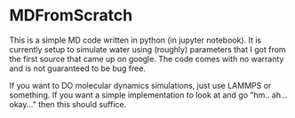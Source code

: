 # MDFromScratch
  
This is a simple MD code written in python (in jupyter notebook).
It is currently setup to simulate water using (roughly) parameters that I got from the first source that came up on google. 
The code comes with no warranty and is not guaranteed to be bug free.

If you want to DO molecular dynamics simulations, just use LAMMPS or something. If you want a simple implementation to look at and go "hm.. ah... okay..." then this should suffice.



